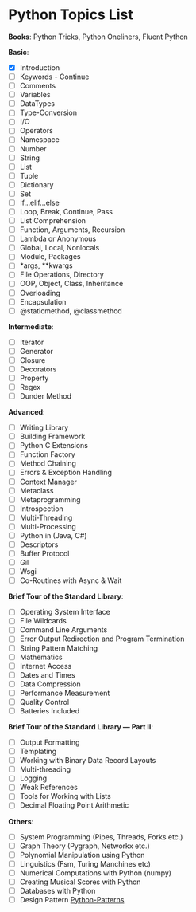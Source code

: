 # Python Topics List

**Books**: Python Tricks, Python Oneliners, Fluent Python

**Basic**:

- [X] Introduction
- [ ] Keywords - Continue
- [ ] Comments
- [ ] Variables
- [ ] DataTypes
- [ ] Type-Conversion
- [ ] I/O
- [ ] Operators
- [ ] Namespace
- [ ] Number
- [ ] String
- [ ] List
- [ ] Tuple
- [ ] Dictionary
- [ ] Set
- [ ] If...elif...else
- [ ] Loop, Break, Continue, Pass
- [ ] List Comprehension
- [ ] Function, Arguments, Recursion
- [ ] Lambda or Anonymous
- [ ] Global, Local, Nonlocals
- [ ] Module, Packages
- [ ] *args, **kwargs
- [ ] File Operations, Directory
- [ ] OOP, Object, Class, Inheritance
- [ ] Overloading
- [ ] Encapsulation
- [ ] @staticmethod, @classmethod

**Intermediate**:

- [ ] Iterator
- [ ] Generator
- [ ] Closure
- [ ] Decorators
- [ ] Property
- [ ] Regex
- [ ] Dunder Method

**Advanced**:

- [ ] Writing Library
- [ ] Building Framework
- [ ] Python C Extensions
- [ ] Function Factory
- [ ] Method Chaining
- [ ] Errors & Exception Handling
- [ ] Context Manager
- [ ] Metaclass
- [ ] Metaprogramming
- [ ] Introspection
- [ ] Multi-Threading
- [ ] Multi-Processing
- [ ] Python in (Java, C#)
- [ ] Descriptors
- [ ] Buffer Protocol
- [ ] Gil
- [ ] Wsgi
- [ ] Co-Routines with Async & Wait

**Brief Tour of the Standard Library**:

- [ ] Operating System Interface
- [ ] File Wildcards
- [ ] Command Line Arguments
- [ ] Error Output Redirection and Program Termination
- [ ] String Pattern Matching
- [ ] Mathematics
- [ ] Internet Access
- [ ] Dates and Times
- [ ] Data Compression
- [ ]  Performance Measurement
- [ ]  Quality Control
- [ ]  Batteries Included

**Brief Tour of the Standard Library — Part II**:

- [ ] Output Formatting
- [ ] Templating
- [ ] Working with Binary Data Record Layouts
- [ ] Multi-threading
- [ ] Logging
- [ ] Weak References
- [ ] Tools for Working with Lists
- [ ] Decimal Floating Point Arithmetic

**Others**:

- [ ] System Programming (Pipes, Threads, Forks etc.)
- [ ] Graph Theory (Pygraph, Networkx etc.)
- [ ] Polynomial Manipulation using Python
- [ ] Linguistics (Fsm, Turing Manchines etc)
- [ ] Numerical Computations with Python (numpy)
- [ ] Creating Musical Scores with Python
- [ ] Databases with Python
- [ ] Design Pattern [Python-Patterns](Https://Github.Com/Faif/Python-Patterns)

